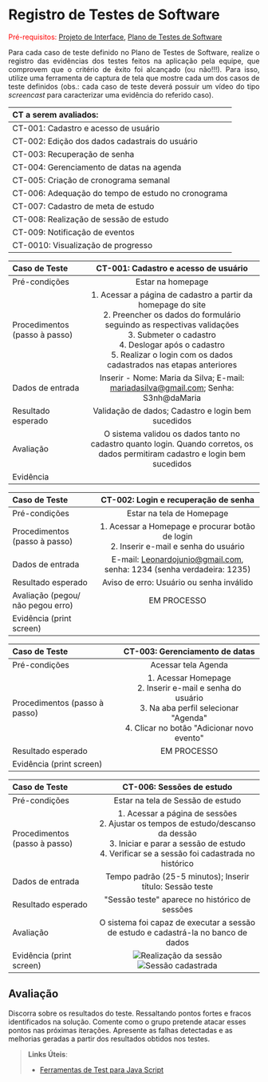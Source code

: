 # Registro de Testes de Software

<span style="color:red">Pré-requisitos: <a href="04-Projeto de Interface.md"> Projeto de Interface</a></span>, <a href="08-Plano de Testes de Software.md"> Plano de Testes de Software</a>

<div align="justify">
  
Para cada caso de teste definido no Plano de Testes de Software, realize o registro das evidências dos testes feitos na aplicação pela equipe, que comprovem que o critério de êxito foi alcançado (ou não!!!). Para isso, utilize uma ferramenta de captura de tela que mostre cada um dos casos de teste definidos (obs.: cada caso de teste deverá possuir um vídeo do tipo _screencast_ para caracterizar uma evidência do referido caso).

</div>

| CT a serem avaliados: |
| :---	|
| CT-001: Cadastro e acesso de usuário |
| CT-002: Edição dos dados cadastrais do usuário	|
| CT-003: Recuperação de senha |
| CT-004: Gerenciamento de datas na agenda |
| CT-005:  Criação de cronograma semanal |
| CT-006:  Adequação do tempo de estudo no cronograma |
| CT-007:  Cadastro de meta de estudo |
| CT-008:  Realização de sessão de estudo |
| CT-009:  Notificação de eventos |
| CT-0010:  Visualização de progresso |

| **Caso de Teste**| **CT-001: Cadastro e acesso de usuário** |
| :--- | :---: |
| Pré-condições | Estar na  homepage |
| Procedimentos (passo à passo) | 1. Acessar a página de cadastro a partir da homepage do site <br> 2. Preencher os dados do formulário seguindo as respectivas validações <br> 3. Submeter o cadastro <br> 4. Deslogar após o cadastro <br> 5. Realizar o login com os dados cadastrados nas etapas anteriores |
| Dados de entrada | Inserir - Nome: Maria da Silva; E-mail: mariadasilva@gmail.com; Senha: S3nh@daMaria |
| Resultado esperado | Validação de dados; Cadastro e login bem sucedidos |
| Avaliação | O sistema validou os dados tanto no cadastro quanto login. Quando corretos, os dados permitiram cadastro e login bem sucedidos |
| Evidência | |

| **Caso de Teste** | **CT-002: Login e recuperação de senha** |
| :--- | :---: |
| Pré-condições | Estar na tela de Homepage |
| Procedimentos (passo à passo) | 1. Acessar a Homepage e procurar botão de login <br> 2. Inserir e-mail e senha do usuário|
| Dados de entrada | E-mail: Leonardojunio@gmail.com, senha: 1234 (senha verdadeira: 1235) |
| Resultado esperado | Aviso de erro: Usuário ou senha inválido |
| Avaliação (pegou/ não pegou erro) | EM PROCESSO|
| Evidência (print screen) | |

| **Caso de Teste**| **CT-003: Gerenciamento de datas** |
| :--- | :---: |
| Pré-condições| Acessar tela Agenda|
| Procedimentos (passo à passo) | 1. Acessar Homepage <br> 2. Inserir e-mail e senha do usuário <br> 3. Na aba perfil selecionar "Agenda" <br> 4. Clicar no botão "Adicionar novo evento"|
| Resultado esperado | EM PROCESSO|
| Evidência (print screen) |  |

| **Caso de Teste**| **CT-006: Sessões de estudo** |
| :--- | :---: |
| Pré-condições | Estar na tela de Sessão de estudo |
| Procedimentos (passo à passo) | 1. Acessar a página de sessões <br> 2. Ajustar os tempos de estudo/descanso da dessão <br> 3. Iniciar e parar a sessão de estudo <br> 4. Verificar se a sessão foi cadastrada no histórico |
| Dados de entrada | Tempo padrão (25-5 minutos); Inserir título: Sessão teste |
| Resultado esperado | "Sessão teste" aparece no histórico de sessões |
| Avaliação | O sistema foi capaz de executar a sessão de estudo e cadastrá-la no banco de dados |
| Evidência (print screen) | ![Realização da sessão](https://github.com/ICEI-PUC-Minas-PMV-ADS/pmv-ads-2023-2-e2-proj-int-t4-studyset/assets/129805332/72d21986-4285-48b1-8d4e-4117f991ec08) <br> ![Sessão cadastrada](https://github.com/ICEI-PUC-Minas-PMV-ADS/pmv-ads-2023-2-e2-proj-int-t4-studyset/assets/129805332/8148b204-4c11-4b56-a67c-1b20dfdc4ce6) |


## Avaliação

Discorra sobre os resultados do teste. Ressaltando pontos fortes e fracos identificados na solução. Comente como o grupo pretende atacar esses pontos nas próximas iterações. Apresente as falhas detectadas e as melhorias geradas a partir dos resultados obtidos nos testes.

> **Links Úteis**:
> - [Ferramentas de Test para Java Script](https://geekflare.com/javascript-unit-testing/)
